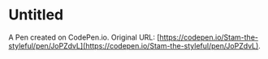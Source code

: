 # Untitled

A Pen created on CodePen.io. Original URL: [https://codepen.io/Stam-the-styleful/pen/JoPZdvL](https://codepen.io/Stam-the-styleful/pen/JoPZdvL).

